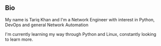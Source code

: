 ## Bio

My name is Tariq Khan and I'm a Network Engineer with interest in Python, DevOps and general Network Automation

I'm currently learning my way through Python and Linux, constantly looking to learn more.

<!---
TariqMK/TariqMK is a ✨ special ✨ repository because its `README.md` (this file) appears on your GitHub profile.
You can click the Preview link to take a look at your changes.
--->

